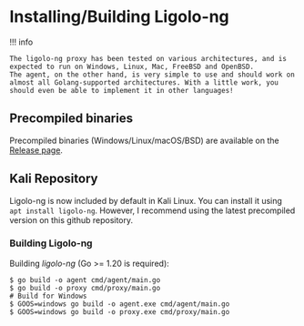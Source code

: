 # Installing/Building Ligolo-ng

!!! info

    The ligolo-ng proxy has been tested on various architectures, and is expected to run on Windows, Linux, Mac, FreeBSD and OpenBSD.
    The agent, on the other hand, is very simple to use and should work on almost all Golang-supported architectures. With a little work, you should even be able to implement it in other languages!

## Precompiled binaries

Precompiled binaries (Windows/Linux/macOS/BSD) are available on the [Release page](https://github.com/nicocha30/ligolo-ng/releases).

## Kali Repository

Ligolo-ng is now included by default in Kali Linux. You can install it using `apt install ligolo-ng`. However, I recommend using the latest precompiled version on this github repository.

### Building Ligolo-ng
Building *ligolo-ng* (Go >= 1.20 is required):

```shell
$ go build -o agent cmd/agent/main.go
$ go build -o proxy cmd/proxy/main.go
# Build for Windows
$ GOOS=windows go build -o agent.exe cmd/agent/main.go
$ GOOS=windows go build -o proxy.exe cmd/proxy/main.go
```